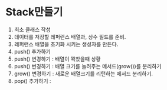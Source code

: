 # Stack만들기

1) 최소 클래스 작성
2) 데이터를 저장할 레퍼런스 배열과, 상수 필드를 준비.
3) 레퍼런스 배열을 초기화 시키는 생성자를 만든다.
4) push() 추가하기
5) push() 변경하기 : 배열이 꽉찼을때 상황
6) push() 변경하기 : 배열 크기를 늘려주는 메서드(grow())를 분리하기
7) grow() 변경하기 : 새로운 배열크기를 리턴하는 메서드 분리하기.
8) pop() 추가하기 : 